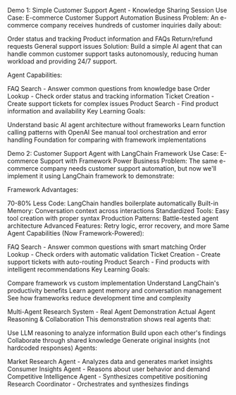 Demo 1: Simple Customer Support Agent - Knowledge Sharing Session
Use Case: E-commerce Customer Support Automation
Business Problem: An e-commerce company receives hundreds of customer inquiries daily about:

Order status and tracking
Product information and FAQs
Return/refund requests
General support issues
Solution: Build a simple AI agent that can handle common customer support tasks autonomously, reducing human workload and providing 24/7 support.

Agent Capabilities:

FAQ Search - Answer common questions from knowledge base
Order Lookup - Check order status and tracking information
Ticket Creation - Create support tickets for complex issues
Product Search - Find product information and availability
Key Learning Goals:

Understand basic AI agent architecture without frameworks
Learn function calling patterns with OpenAI
See manual tool orchestration and error handling
Foundation for comparing with framework implementations


Demo 2: Customer Support Agent with LangChain Framework
Use Case: E-commerce Support with Framework Power
Business Problem: The same e-commerce company needs customer support automation, but now we'll implement it using LangChain framework to demonstrate:

Framework Advantages:

70-80% Less Code: LangChain handles boilerplate automatically
Built-in Memory: Conversation context across interactions
Standardized Tools: Easy tool creation with proper syntax
Production Patterns: Battle-tested agent architecture
Advanced Features: Retry logic, error recovery, and more
Same Agent Capabilities (Now Framework-Powered):

FAQ Search - Answer common questions with smart matching
Order Lookup - Check orders with automatic validation
Ticket Creation - Create support tickets with auto-routing
Product Search - Find products with intelligent recommendations
Key Learning Goals:

Compare framework vs custom implementation
Understand LangChain's productivity benefits
Learn agent memory and conversation management
See how frameworks reduce development time and complexity


Multi-Agent Research System - Real Agent Demonstration
Actual Agent Reasoning & Collaboration
This demonstration shows real agents that:

Use LLM reasoning to analyze information
Build upon each other's findings
Collaborate through shared knowledge
Generate original insights (not hardcoded responses)
Agents:

Market Research Agent - Analyzes data and generates market insights
Consumer Insights Agent - Reasons about user behavior and demand
Competitive Intelligence Agent - Synthesizes competitive positioning
Research Coordinator - Orchestrates and synthesizes findings



